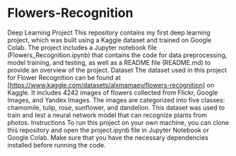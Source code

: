 # Flowers-Recognition
Deep Learning Project
This repository contains my first deep learning project, which was built using a Kaggle dataset and trained on Google Colab. The project includes a Jupyter notebook file (Flowers_Recognition.ipynb) that contains the code for data preprocessing, model training, and testing, as well as a README file (README.md) to provide an overview of the project.
Dataset
The dataset used in this project for Flower Recognition can be found at [https://www.kaggle.com/datasets/alxmamaev/flowers-recognition] on Kaggle. It includes 4242 images of flowers collected from Flickr, Google Images, and Yandex Images. The images are categorized into five classes: chamomile, tulip, rose, sunflower, and dandelion. This dataset was used to train and test a neural network model that can recognize plants from photos.
Instructions
To run this project on your own machine, you can clone this repository and open the project.ipynb file in Jupyter Notebook or Google Colab. Make sure that you have the necessary dependencies installed before running the code.
